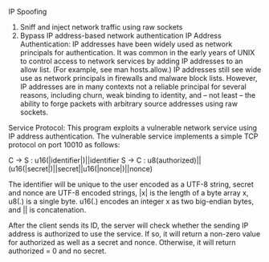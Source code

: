 IP Spoofing


1. Sniff and inject network traffic using raw sockets
2. Bypass IP address-based network authentication
IP Address Authentication:
IP addresses have been widely used as network principals for authentication. It was common in the early years of UNIX to control access to network services by adding IP addresses to an allow list. (For example, see man hosts.allow.) IP addresses still see wide use as network principals in firewalls and malware block lists. However, IP addresses are in many contexts not a reliable principal for several reasons, including churn, weak binding to identity, and – not least – the ability to forge packets with arbitrary source addresses using raw sockets.

Service Protocol:
This program exploits a vulnerable network service using IP address authentication. The vulnerable service implements a simple TCP protocol on port 10010 as follows:

C -> S : u16(|identifier|)||identifier
S -> C : u8(authorized)||(u16(|secret|)||secret||u16(|nonce|)||nonce)

The identifier will be unique to the user encoded as a UTF-8 string, secret and nonce are UTF-8 encoded strings, |x| is the length of a byte array x, u8(.) is a single byte. u16(.) encodes an integer x as two big-endian bytes, and || is concatenation.

After the client sends its ID, the server will check whether the sending IP address is authorized to use the service. If so, it will return a non-zero value for authorized as well as a secret and nonce. Otherwise, it will return authorized = 0 and no secret. 

